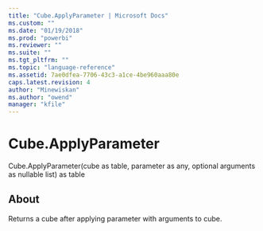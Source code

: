 ```yaml
---
title: "Cube.ApplyParameter | Microsoft Docs"
ms.custom: ""
ms.date: "01/19/2018"
ms.prod: "powerbi"
ms.reviewer: ""
ms.suite: ""
ms.tgt_pltfrm: ""
ms.topic: "language-reference"
ms.assetid: 7ae0dfea-7706-43c3-a1ce-4be960aaa80e
caps.latest.revision: 4
author: "Minewiskan"
ms.author: "owend"
manager: "kfile"
---
```

# Cube.ApplyParameter
Cube.ApplyParameter(cube as table, parameter as any, optional arguments as nullable list) as table  
  
## About  
Returns a cube after applying parameter with arguments to cube.  
  
